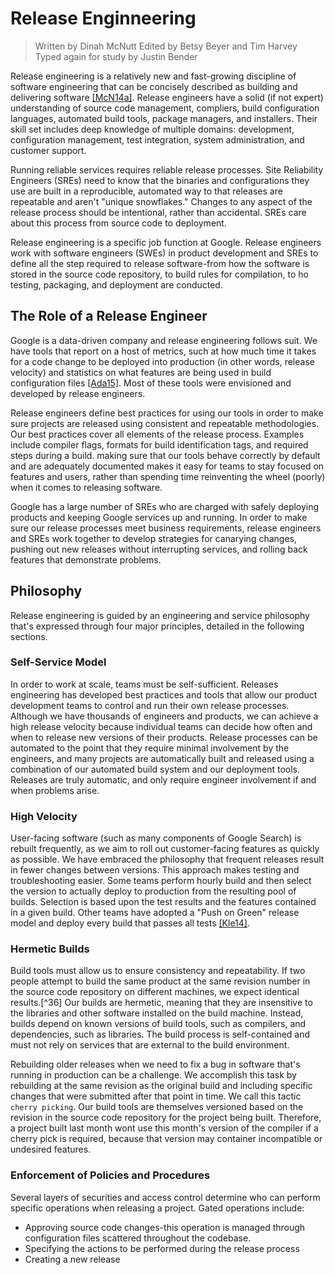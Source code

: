 # Release Enginneering

> Written by Dinah McNutt
> Edited by Betsy Beyer and Tim Harvey
> Typed again for study by Justin Bender


Release engineering is a relatively new and fast-growing discipline of
software engineering that can be concisely described as building and
delivering software
[[McN14a]](https://sre.google/sre-book/bibliography#McN14a).
Release engineers have a solid (if not expert)
understanding of source code management, compliers, build
configuration languages, automated build tools, package managers,
and installers. Their skill set includes deep knowledge of
multiple domains: development, configuration management, test
integration, system administration, and customer support.

Running reliable services requires reliable release processes. Site
Reliability Engineers (SREs) need to know that the binaries and
configurations they use are built in a reproducible, automated way to
that releases are repeatable and aren't "unique snowflakes."
Changes to any aspect of the release process should be intentional,
rather than accidental. SREs care about this process from source code to
deployment.

Release engineering is a specific job function at Google. Release
engineers work with software engineers (SWEs) in product development and
SREs to define all the step required to release software-from how the
software is stored in the source code repository, to build rules for
compilation, to ho testing, packaging, and deployment are conducted.

## The Role of a Release Engineer

Google is a data-driven company and release engineering follows suit. We
have tools that report on a host of metrics, such at how much time it
takes for a code change to be deployed into production (in other words,
release velocity) and statistics on what features are being used in
build configuration files
[[Ada15]](https://sre.google/sre-book/bibliography#Ada15). Most of these
tools were envisioned and developed by release engineers.

Release engineers define best practices for using our tools in order to
make sure projects are released using consistent and repeatable
methodologies. Our best practices cover all elements of the release
process. Examples include compiler flags, formats for
build identification tags, and required steps during a build. making sure
that our tools behave correctly by default and are adequately documented
makes it easy for teams to stay focused on features and users, rather
than spending time reinventing the wheel (poorly) when it comes to
releasing software.

Google has a large number of SREs who are charged with safely deploying
products and keeping Google services up and running. In order to make
sure our release processes meet business requirements, release engineers
and SREs work together to develop strategies for canarying changes,
pushing out new releases without interrupting services, and rolling back
features that demonstrate problems.

## Philosophy

Release engineering is guided by an engineering and service philosophy
that's expressed through four major principles, detailed in the
following sections.

### Self-Service Model

In order to work at scale, teams must be self-sufficient. Releases
engineering has developed best practices and tools that allow our
product development teams to control and run their own release
processes. Although we have thousands of engineers and products, we can
achieve a high release velocity because individual teams can decide how
often and when to release new versions of their products. Release
processes can be automated to the point that they require minimal
involvement by the engineers, and many projects are automatically built
and released using a combination of our automated build system and our
deployment tools. Releases are truly automatic, and only require
engineer involvement if and when problems arise.

### High Velocity

User-facing software (such as many components of Google Search) is
rebuilt frequently, as we aim to roll out customer-facing features as
quickly as possible. We have embraced the philosophy that frequent
releases result in fewer changes between versions. This approach makes
testing and troubleshooting easier. Some teams perform hourly build and
then select the version to actually deploy to production from the
resulting pool of builds. Selection is based upon the test results and
the features contained in a given build. Other teams have adopted a
"Push on Green" release model and deploy every build that passes all
tests [[Kle14]](https://sre.google/sre-book/bibliography#Kle14).

### Hermetic Builds

Build tools must allow us to ensure consistency and repeatability. If
two people attempt to build the same product at the same revision number
in the source code repository on different machines, we expect identical
results.[^36] Our builds are hermetic, meaning that they are insensitive
to the libraries and other software installed on the build machine.
Instead, builds depend on known versions of build tools, such as
compilers, and dependencies, such as libraries. The build process is
self-contained and must not rely on services that are external to the
build environment.

Rebuilding older releases when we need to fix a bug in software that's
running in production can be a challenge. We accomplish this task by
rebuilding at the same revision as the original build and including
specific changes that were submitted after that point in time. We call
this tactic `cherry picking`. Our build tools are themselves versioned
based on the revision in the source code repository for the project
being built. Therefore, a project built last month wont use this month's
version of the compiler if a cherry pick is required, because that
version may container incompatible or undesired features.

### Enforcement of Policies and Procedures

Several layers of securities and access control determine who can perform
specific operations when releasing a project. Gated operations include:

* Approving source code changes-this operation is managed through
  configuration files scattered throughout the codebase.
* Specifying the actions to be performed during the release process
* Creating a new release
